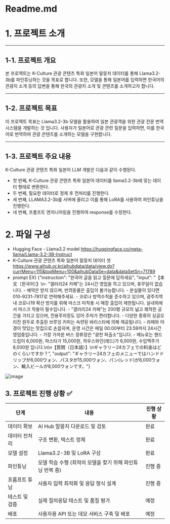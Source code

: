 # Readme.md
# **1. 프로젝트 소개**

---

## **1-1. 프로젝트 개요**

본 프로젝트는 K-Culture 관광 콘텐츠 특화 일본어 말뭉치 데이터를 통해 Llama3.2-3b를  파인튜닝하는 것을 목표로 합니다. 또한, 모델을 통해 일본어를 입력하면 한국어의 관광지 소개 등의 답변을 통해 한국의 관광지 소개 및 콘텐츠를 소개하고자 합니다. 

---

## **1-2. 프로젝트 목표**

이 프로젝트 목표는 Llama3.2-3b 모델을 활용하여 일본 관광객을 위한 관광 전문 번역 시스템을 개발하는 것 입니다. 사용자가 일본어로 관광 관련 질문을 입력하면, 이를 한국어로 번역하여 관광 콘텐츠를 소개하는 모델을 구현합니다.

---

## **1-3. 프로젝트 주요 내용**

K-Culture 관광 콘텐츠 특화 일본어 LLM 개발은 다음과 같이 수행된다.

- 첫 번째, K-Culture 관광 콘텐츠 특화 일본어 데이터를 llama3.2-3b에 맞는 데이터 형태로 변환한다.
- 두 번째, 필요한 데이터로 정제 후 전처리를 진행한다.
- 세 번째, LLAMA3.2-3b를 서버에 올리고 이를 통해 LoRA를 사용하여 파인튜닝을 진행한다.
- 네 번째, 프롬프트 엔지니어링을 진행하여 response를 수정한다.
  

# **2. 파일 구성**

- Hugging Face - Llama3.2 model
  https://huggingface.co/meta-llama/Llama-3.2-3B-Instruct
- K-Culture 관광 콘텐츠 특화 일본어 말뭉치 데이터 셋
  https://www.aihub.or.kr/aihubdata/data/view.do?currMenu=115&topMenu=100&aihubDataSe=data&dataSetSn=71789
- prompt EX)
  {"instruction": "한국어 글을 읽고 질문에 답하세요", "input": "【本文（한국어）】\n- \"갤러리24 카페\"는 24시간 영업을 하고 있으며, 휴무일이 없습니다. - 예약은 받지 않으며, 반려동물은 출입이 불가능합니다. - 분실물이 있다면 010-9231-7817로 연락해주세요. - 코로나 방역수칙을 준수하고 있으며, 광주지역 내 코로나19 확산 방지를 위해 마스크 미착용 시 매장 출입이 제한됩니다. 실내외에서 마스크 착용이 필수입니다. - \"갤러리24 카페\"는 200평 규모의 넓고 쾌적한 공간을 가지고 있으며, 전용주차장도 있어 주차가 편리합니다. - 다양한 종류의 싱글오리진 원두로 추출된 브루잉 커피는 숙련된 바리스타에 의해 제공됩니다. - 라떼와 야경이 맛있는 맛집으로 손꼽히며, 운영 시간은 매일 00:00부터 23:59까지 24시간 영업중입니다. - 가장 가까운 버스 정류장은 \"광천 파출소\"입니다. - 메뉴로는 핸드드립이 6,000원, 파스타가 15,000원, 하우스와인(레드)가 6,000원, 수입맥주가 8,000원 입니다.\n\n【質問（日本語）】\nギャラリー24カフェでの料金はどのくらいですか？", "output": "ギャラリー24カフェのメニューではハンドドリップが6,000ウォン、パスタが15,000ウォン、パン(レッド)が6,000ウォン、輸入ビールが8,000ウォンです。"}


![image](https://github.com/user-attachments/assets/511238b7-7252-42be-a69b-3d6225b207f6)

## 3. 프로젝트 진행 상황 ✅

| 단계           | 내용                                           | 진행 상황   |
|----------------|------------------------------------------------|--------------|
| 데이터 확보    | AI Hub 말뭉치 다운로드 및 검토                  |  완료       |
| 데이터 전처리  | 구조 변환, 텍스트 정제                          |  완료       |
| 모델 설정      | Llama3.2-3B 및 LoRA 구성                        |  완료       |
| 파인튜닝       | 모델 학습 수행 (최적의 모델을 찾기 위해 파인튜닝 반복 중)   |  진행 중     |
| 프롬프트 튜닝  | 사용자 입력 최적화 및 응답 형식 설계             |  진행 중 |
| 테스트 및 검증 | 실제 질의응답 테스트 및 품질 평가               |  예정       |
| 배포           | 사용자용 API 또는 데모 서비스 구축 및 배포       |  예정       |

